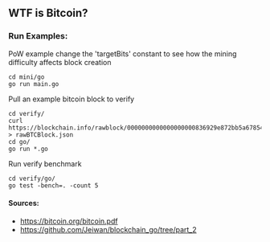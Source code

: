 ## WTF is Bitcoin?

### Run Examples:
PoW example
change the 'targetBits' constant to see how the mining difficulty affects block creation
```
cd mini/go
go run main.go
```

Pull an example bitcoin block to verify
```
cd verify/
curl https://blockchain.info/rawblock/0000000000000000000836929e872bb5a678546b0a19900b974c206c338f0947 > rawBTCBlock.json
cd go/
go run *.go
```

Run verify benchmark
```
cd verify/go/
go test -bench=. -count 5
```

#### Sources:
- https://bitcoin.org/bitcoin.pdf
- https://github.com/Jeiwan/blockchain_go/tree/part_2